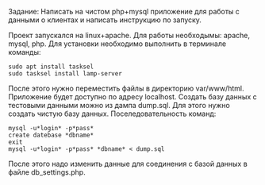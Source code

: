 Задание: Написать на чистом php+mysql приложение для работы с данными о клиентах и написать инструкцию по запуску.

Проект запускался на linux+apache. Для работы необходымы: apache, mysql, php. 
Для установки необходимо выполнить в терминале команды:

```
sudo apt install tasksel
sudo tasksel install lamp-server
```

После этого нужно переместить файлы в директорию var/www/html. Приложение будет доступно по адресу localhost.
Создать базу данных с тестовыми данными можно из дампа dump.sql. Для этого нужно создать чистую базу данных. Поселедовательность команд:

```
mysql -u*login* -p*pass*
create datebase *dbname*
exit
mysql -u*login* -p*pass* *dbname* < dump.sql
```

После этого надо изменить данные для соединения с базой данных в файле db_settings.php.

